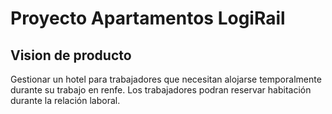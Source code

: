 # Proyecto Apartamentos LogiRail

## Vision de producto

Gestionar un hotel para trabajadores que necesitan alojarse temporalmente durante su trabajo en renfe. Los trabajadores podran reservar habitación durante la relación laboral.

    